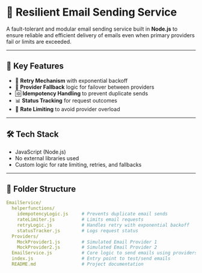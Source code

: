 # 📧 Resilient Email Sending Service

A fault-tolerant and modular email sending service built in **Node.js** to ensure reliable and efficient delivery of emails even when primary providers fail or limits are exceeded.

---

## 🚀 Key Features

- 🔁 **Retry Mechanism** with exponential backoff  
- 🔄 **Provider Fallback** logic for failover between providers  
- 🆔 **Idempotency Handling** to prevent duplicate sends  
- 📊 **Status Tracking** for request outcomes  
- 🚦 **Rate Limiting** to avoid provider overload  

---

## 🛠 Tech Stack

- JavaScript (Node.js)  
- No external libraries used  
- Custom logic for rate limiting, retries, and fallbacks  

---

## 📁 Folder Structure

```yaml
EmailService/
  helperfunctions/
    idempotencyLogic.js     # Prevents duplicate email sends
    rateLimiter.js          # Limits email requests
    retryLogic.js           # Handles retry with exponential backoff
    statusTracker.js        # Logs request status
  Providers/
    MockProvider1.js        # Simulated Email Provider 1
    MockProvider2.js        # Simulated Email Provider 2
  EmailService.js           # Core logic to send emails using providers
  index.js                  # Entry point to test/send emails
  README.md                 # Project documentation
